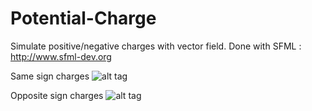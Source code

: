 # Potential-Charge
Simulate positive/negative charges with vector field.
Done with SFML : http://www.sfml-dev.org

Same sign charges
![alt tag](http://i.imgur.com/1unvC86.png)

Opposite sign charges
![alt tag](http://i.imgur.com/V8IhIGg.png)
